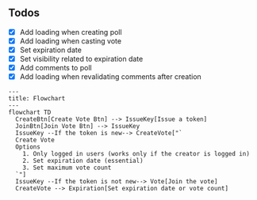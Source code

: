 ## Todos

- [x] Add loading when creating poll
- [x] Add loading when casting vote
- [x] Set expiration date
- [x] Set visibility related to expiration date
- [x] Add comments to poll
- [x] Add loading when revalidating comments after creation

```mermaid
---
title: Flowchart
---
flowchart TD
  CreateBtn[Create Vote Btn] --> IssueKey[Issue a token]
  JoinBtn[Join Vote Btn] --> IssueKey
  IssueKey --If the token is new--> CreateVote["`
  Create Vote
  Options
    1. Only logged in users (works only if the creator is logged in)
    2. Set expiration date (essential)
    3. Set maximum vote count
  `"]
  IssueKey --If the token is not new--> Vote[Join the vote]
  CreateVote --> Expiration[Set expiration date or vote count]
```
